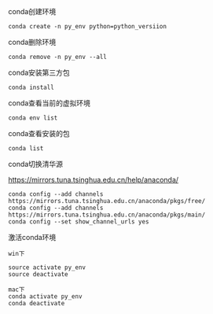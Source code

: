 conda创建环境
    
    conda create -n py_env python=python_versiion


conda删除环境

    conda remove -n py_env --all
    
conda安装第三方包

    conda install

conda查看当前的虚拟环境

    conda env list
    
    
conda查看安装的包
    
    conda list
    
conda切换清华源
    
    
https://mirrors.tuna.tsinghua.edu.cn/help/anaconda/

    conda config --add channels https://mirrors.tuna.tsinghua.edu.cn/anaconda/pkgs/free/
    conda config --add channels https://mirrors.tuna.tsinghua.edu.cn/anaconda/pkgs/main/
    conda config --set show_channel_urls yes

激活conda环境

    win下
    
    source activate py_env
    source deactivate
    
    mac下
    conda activate py_env
    conda deactivate
    